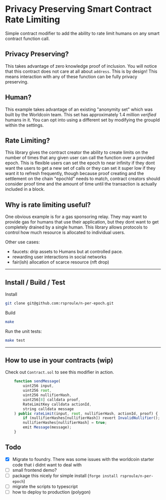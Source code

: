 # Privacy Preserving Smart Contract Rate Limiting

Simple contract modifier to add the ability to rate limit humans on any smart contract function call.

## Privacy Preserving?

This takes advantage of zero knowledge proof of inclusion. You will notice that this contract does not care at all
about `address`. This is by design! This means interaction with any of these function can be fully privacy preserving.

## Human?

This example takes advantage of an existing "anonymity set" which was built by the Worldcoin team. This set has
approximately 1.4 million _verified_ humans in it. You can opt into using a different set by modifying the groupId
within the settings.

## Rate Limiting?

This library gives the contract creator the ability to create limits on the number of times that any given user can
call the function over a provided epoch. This is flexible users can set the epoch to near infinity if they dont want
the users to get a new set of calls or they can set it super low if they want it to refresh frequently, though because
proof creating and the settlement on the chain "epochId" needs to match, contract creators should consider proof time and
the amount of time until the transaction is actually included in a block.

## Why is rate limiting useful?

One obvious example is for a gas sponsoring relay. They may want to provide gas for humans that use their application,
but they dont want to get completely drained by a single human. This library allows protocols to control how much resource
is allocated to individual users.

Other use cases:

- faucets: drip assets to Humans but at controlled pace.
- rewarding user interactions in social networks
- fair(ish) allocation of scarce resource (nft drop)

---

## Install / Build / Test

Install

``` sh
git clone git@github.com:rsproule/n-per-epoch.git
```

Build

``` sh
make 
```

Run the unit tests:

``` sh
make test
```

---

## How to use in your contracts (wip)

Check out `Contract.sol` to see this modifier in action.

```ts
    function sendMessage(
        uint256 input,
        uint256 root,
        uint256 nullifierHash,
        uint256[8] calldata proof,
        RateLimitKey calldata actionId,
        string calldata message
    ) public rateLimit(input, root, nullifierHash, actionId, proof) {
        if (nullifierHashes[nullifierHash]) revert InvalidNullifier();
        nullifierHashes[nullifierHash] = true;
        emit Message(message);
    }
```

## Todo

- [x] Migrate to foundry. There was some issues with the worldcoin starter code that i didnt want to deal with
- [ ] small frontend demo?
- [ ] package this nicely for simple install (`forge install rsproule/n-per-epoch`)
- [ ] migrate the scripts to typescript
- [ ] how to deploy to production (polygon)
